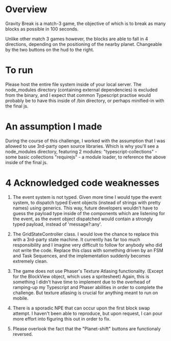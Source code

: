 
Overview
=============
Gravity Break is a match-3 game, the objective of which is to break as many blocks as possible in 100 seconds.

Unlike other match 3 games however, the blocks are able to fall in 4 directions, depending on the positioning of the nearby planet. Changeable by the two buttons on the hud to the right.

To run
==============
Please host the entire file system inside of your local server. The node_modules directory (containing external dependencies) is excluded from the binary, and I expect that common Typescript practise would probably be to have this inside of /bin directory, or perhaps minified-in with the final js.

An assumption I made
==============
During the course of this challenge, I worked with the assumption that I was allowed to use 3rd-party open source libraries. Which is why you'll see a node_modules directory, featuring 2 modules:
"typescript-collections" - some basic collections
"requirejs" - a module loader, to reference the above inside of the final js.

4 Acknowledged code weaknesses
==============
1) The event system is not typed.
Given more time I would type the event system, to dispatch typed Event objects (instead of strings with pretty names) using generics. This way, future developers wouldn't have to guess the payload type inside of the components which are listening for the event, as the event object dispatched would contain a strongly typed payload, instead of 'message?:any'.

2) The GridStateController class.
I would love the chance to replace this with a 3rd-party state machine. 
It currently has far too much responsibility and I imagine very difficult to follow for anybody who did not write the code. 
Replace this class with something driven by an FSM and Task Sequences, and the implementation suddenly becomes extremely clean.

3) The game does not use Phaser's Texture Atlasing functionality. (Except for the BlockView object, which uses a spritesheet)
Again, this is something I didn't have time to implement due to the overhead of ramping-up my Typescript and Phaser abilities in order to complete the challenge. But texture atlasing is crucial for anything meant to run on mobile.

4) There is a sporadic NPE that can occur upon the first block swap attempt. 
I haven't been able to reproduce, but upon request, I can pour more effort into figuring this out in order to fix.

5) Please overlook the fact that the "Planet-shift" buttons are functionaly reversed.



